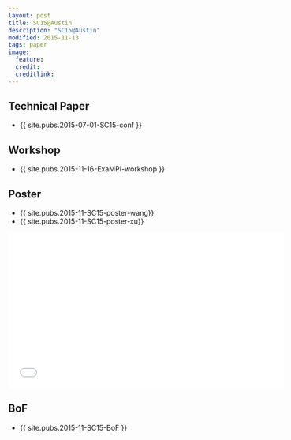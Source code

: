 ```yaml
---
layout: post
title: SC15@Austin
description: "SC15@Austin"
modified: 2015-11-13
tags: paper
image:
  feature: 
  credit: 
  creditlink: 
---
```


## Technical Paper
- {{ site.pubs.2015-07-01-SC15-conf }}

## Workshop
- {{ site.pubs.2015-11-16-ExaMPI-workshop }}

## Poster
- {{ site.pubs.2015-11-SC15-poster-wang}}
- {{ site.pubs.2015-11-SC15-poster-xu}}

<iframe width="560" height="315" src="//www.youtube.com/embed/XRTYIU6cnYg" frameborder="0"> </iframe>

## BoF
- {{ site.pubs.2015-11-SC15-BoF }}

